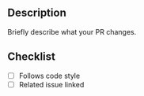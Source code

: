 ## Description
Briefly describe what your PR changes.

## Checklist
- [ ] Follows code style
- [ ] Related issue linked
